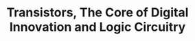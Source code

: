 ---
title: Transistors, The Core of Digital Innovation and Logic Circuitry
category: Short Articles
img: /assets/media/Publications/transistorsPB.jpg
description: >
    A brief introduction to TTL (Transistor-Transistor Logic), by giving an explanation of the Logic Gates, Logic States, BJTs and the 74XX IC Series.
Link: https://afaqeilm.blog/2024/09/09/transistors-the-core-of-digital-innovation-and-logic-circuitry/
id: transistors-pub
---